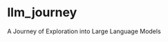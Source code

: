 <!--
 * @Author: MingChen
 * @Date: 2025-02-24 13:43:29
 * @LastEditors: MingChen
 * @LastEditTime: 2025-02-27 21:47:10
-->

# llm_journey

A Journey of Exploration into Large Language Models
